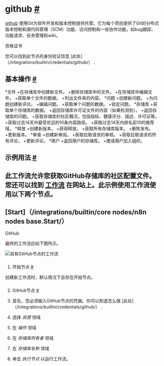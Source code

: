 


 github
 [#](#github "永久链接")
=======================================



[github](https://github.com/) 
 使用Git为软件开发和版本控制提供托管。它为每个项目提供了Git的分布式版本控制和源代码管理（SCM）功能、访问控制和一些协作功能，如bug跟踪、功能请求、任务管理和wiki。
 




 资格证书
 



 您可以找到此节点的身份验证信息
 [此处]（/integrations/builtin/credentials/github/）
 .
 




 基本操作
 [#](#基本操作 "永久链接")
-----------------------------------------------------------


*文件
	+在存储库中创建新文件。
	+删除存储库中的文件。
	+在存储库中编辑文件。
	+获取单个文件的数据。
	+列出文件夹的内容。
*问题
	+创建新问题。
	+为问题创建新评论。
	+编辑问题。
	+获取单个问题的数据。
	+锁定问题。
*存储库
	+获取单个存储库的数据。
	+返回存储库许可证文件的内容（如果检测到）。
	+返回存储库的问题。
	+获取存储库的社区概况，包括指标、健康评分、描述、许可证等。
	+获取过去14天中最受欢迎的10条内容路径。
	+获取过去14天内排名前10的推荐域。
*释放
	+创建新版本。
	+获得释放。
	+获取所有存储库版本。
	+删除发布。
	+更新版本。
*审查
	+创建新审阅。
	+获取拉取请求的审核。
	+获取拉取请求的所有评论。
	+更新评论。
*用户
	+返回用户的存储库。
	+邀请用户加入组织。



 示例用法
 [#](#示例用法 "永久链接")
-----------------------------------------------------



 此工作流允许您获取GitHub存储库的社区配置文件。您还可以找到
 [工作流](https://n8n.io/workflows/450) 
 在网站上。此示例使用工作流使用以下两个节点。
-
 [Start]（/integrations/builtin/core nodes/n8n nodes base.Start/）
 -
 GitHub




 最终的工作流应如下图所示。
 



![具有GitHub节点的工作流](https://d33wubrfki0l68.cloudfront.net/ab0e1285015904f454a0f4ad90eff253c422dda3/fec27/_images/integrations/builtin/app-nodes/github/workflow.png)



### 
 1. 开始节点
 [#](#1-start-node "永久链接")



 创建新工作流时，默认情况下会存在开始节点。
 


### 
 2. GitHub节点
 [#](#2-github-node "永久链接")


1. 首先，您必须输入GitHub节点的凭据。你可以知道怎么做
 [此处]（/integrations/builtin/credentials/github/）
 .
2. 选择
 *资源*
 领域
3. 在
 *操作*
 领域
4. 在
 *存储库所有者*
 领域
5. 在
 *存储库名称*
 领域
6. 单击
 *执行节点*
 以运行工作流。




